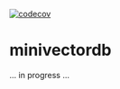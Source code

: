 [![codecov](https://codecov.io/gh/jacekwladzinski/minivectordb/branch/main/graph/badge.svg)](https://codecov.io/gh/jacekwladzinski/minivectordb)

# minivectordb
... in progress ...
